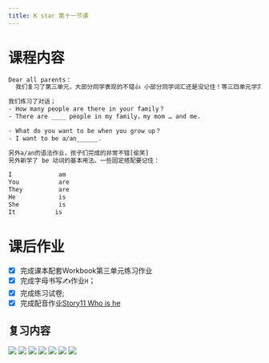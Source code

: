 ```yaml
---
title: K star 第十一节课
---
```


# 课程内容

```bash
Dear all parents：
  我们复习了第三单元，大部分同学表现的不错👍 小部分同学词汇还是没记住！等三四单元学完了会有考试的！所以单词未过关的同学要在家加强复习了。

我们练习了对话；
- How many people are there in your family？
- There are ____ people in my family，my mom … and me.

- What do you want to be when you grow up？
- I want to be a/an______.

另外a/an的语法作业，孩子们完成的非常不错[偷笑]
另外新学了 be 动词的基本用法。一些固定搭配要记住：

I             am
You           are
They          are
He            is
She           is
It           is
```

# 课后作业

- [x] 完成课本配套Workbook第三单元练习作业
- [x] 完成字母书写✍️作业`H`；
- [x] 完成练习试卷;
- [x] 完成配音作业[Story11 Who is he](https://children.qupeiyin.com/index.php?m=home&c=show&a=share&sharefrom=oneself&id=MDAwMDAwMDAwMLCdxKmAe76Ur7eEZw)

## 复习内容

![](pic/2020-11-08-amy-01.png)
![](pic/2020-11-08-amy-02.png)
![](pic/2020-11-08-amy-03.png)
![](pic/2020-11-08-amy-1-1.png)
![](pic/2020-11-08-amy-1-2.png)
![](pic/2020-11-08-amy-1-3.png)
![](pic/2020-11-08-amy-1-4.png)
